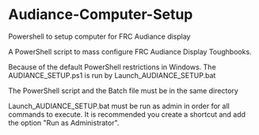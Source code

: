 # Audiance-Computer-Setup
Powershell to setup computer for FRC Audiance display

A PowerShell script to mass configure FRC Audiance Display Toughbooks.

Because of the default PowerShell restrictions in Windows. The AUDIANCE_SETUP.ps1 is run by Launch_AUDIANCE_SETUP.bat

The PowerShell script and the Batch file must be in the same directory

Launch_AUDIANCE_SETUP.bat must be run as admin in order for all commands to execute. It is recommended you create a shortcut and add the option "Run as Administrator".
